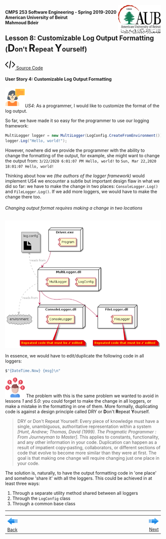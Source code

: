 ﻿<img style="float: right;" src="../../Images/aublogosmall.png"> 

**CMPS 253 Software Engineering - Spring 2019-2020 \
American University of Beirut \
Mahmoud Bdeir**


## Lesson 8: Customizable Log Output Formatting (<font size=6>D</font>on't <font size=6>R</font>epeat <font size=6>Y</font>ourself)
<a href="./"><img src='../../Images/code.png'> Source Code</a>

#### User Story 4: Customizable Log Output Formatting
![user story](../../Images/userstory.png 'User Story')*US4*: As a programmer, I would like to customize the format of the log output.

So far, we have made it so easy for the programmer to use our logging framework:
```C#
MultiLogger logger = new MultiLogger(LogConfig.CreateFromEnvironment());
logger.Log("Hello, world!"); 
```
However, nowhere did we provide the programmer with the ability to change the formatting of the output, for example, she might want to change the output from: `3/22/2020 6:01:07 PM Hello, world!` to `Sun, Mar 22,2020 18:01:07 Hello, world!`

Thinking about how we *(the authors of the logger framework)* would implement US4 we encounter a subtle but important design flaw in what we did so far: we have to make the change in two places: `ConsoleLogger.Log()` and `FileLogger.Log()`. If we add more loggers, we would have to make the change there too.


###### Changing output format requires making a change in two locations

![Lesson 8.0 Deployment Diagram](../images/deployment-Diagram.png)

In essence, we would have to edit/duplicate the following code in all loggers:
```C#
$"{DateTime.Now} {msg}\n"
```

![problem icon](../../Images/problem.png 'Problem') The problem with this is the same problem we wanted to avoid in lessons *1* and *5.0*: you could forget to make the change in all loggers, or make a mistake in the formatting in one of them. More formally, duplicating code is against a design principle called DRY or <b>D</b>on't <b>R</b>epeat <b>Y</b>ourself.

> DRY or Don't Repeat Yourself: Every piece of knowledge must have a single, unambiguous, authoritative representation within a system *[Hunt, Andrew; Thomas, David (1999). The Pragmatic Programmer : From Journeyman to Master]*. This applies to constants, functionality, and any other information in your code.  Duplication can happen as a result of impatient copy‐pasting, collaborators, or different sections of code that evolve to become more similar than they were at first.  The goal is that making one change will require changing just one place in your code.

The solution is, naturally, to have the output formatting code in 'one place' and somehow 'share it' with all the loggers. This could be achieved in at least three ways:

1. Through a separate utility method shared between all loggers
1. Through the `LogConfig` class
1. Through a common base class


____

<table style='width=100%;'>
<tr>
<td><a href="../../Lesson%2007%20Dynamic%20Log%20Output/Solution%202%20Environment%20Variables/Source%20Code"><img src='../../Images/leftarrow.png'> Back</a></td>
<td width="100%"></td>
<td><a href="../../tree/master/Lesson%2003%20Logger%20Class"><img src='../../Images/rightarrow.png'> Next</a></td>
</tr>
</table>
